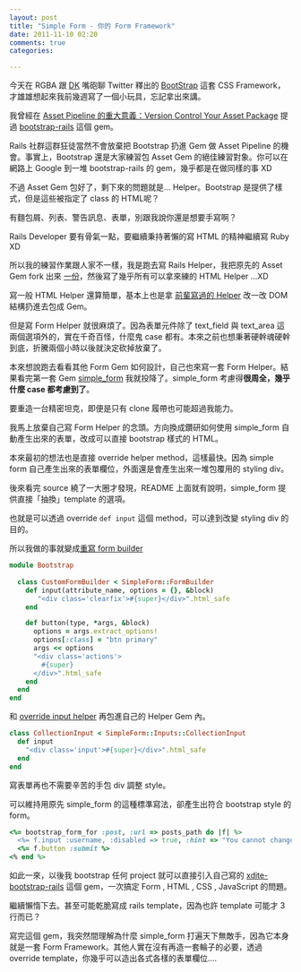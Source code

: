 ```yaml
---
layout: post
title: "Simple Form - 你的 Form Framework"
date: 2011-11-10 02:20
comments: true
categories: 

---
```


今天在 RGBA 跟 [DK](http://blog.gslin.org) 嘴砲聊 Twitter 釋出的 [BootStrap](http://twitter.github.com/bootstrap) 這套 CSS Framework，才雄雄想起來我前幾週寫了一個小玩具，忘記拿出來講。

我曾經在 [Asset Pipeline 的重大意義：Version Control Your Asset Package](/posts/2011/10/18/asset-pipeline-version-control-assets/) 提過 [bootstrap-rails](https://github.com/anjlab/bootstrap-rails) 這個 gem。

Rails 社群這群狂徒當然不會放棄把 Bootstrap 扔進 Gem 做 Asset Pipeline 的機會。事實上，Bootstrap 還是大家練習包 Asset Gem 的絕佳練習對象。你可以在網路上 Google 到一堆 bootstrap-rails 的 gem，幾乎都是在做同樣的事 XD

不過 Asset Gem 包好了，剩下來的問題就是… Helper。Bootstrap 是提供了樣式，但是這些被指定了 class 的 HTML呢？

有麵包屑、列表、警告訊息、表單，別跟我說你還是想要手寫啊？

Rails Developer 要有骨氣一點，要繼續秉持著懶的寫 HTML 的精神繼續寫 Ruby XD

所以我的練習作業跟人家不一樣，我是跑去寫 Rails Helper，我把原先的 Asset Gem fork 出來 [一份](https://github.com/xdite/bootstrap-rails)，然後寫了幾乎所有可以拿來練的 HTML Helper …XD

寫一般 HTML Helper 還算簡單，基本上也是拿 [前輩寫過的 Helper](https://github.com/techbang/handicraft_helper) 改一改 DOM 結構扔進去包成 Gem。

但是寫 Form Helper 就很麻煩了。因為表單元件除了 text_field 與 text_area 這兩個選項外的，實在千奇百怪，什麼鬼 case 都有。本來之前也想秉著硬幹魂硬幹到底，折騰兩個小時以後就決定砍掉放棄了。

本來想說跑去看看其他 Form Gem 如何設計，自己也來寫一套 Form Helper。結果看完第一套 Gem [simple_form](https://github.com/plataformatec/simple_form) 我就投降了。simple_form 考慮得**很周全，幾乎什麼 case 都考慮到了**。

要重造一台精密坦克，即便是只有 clone 履帶也可能超過我能力。

我馬上放棄自己寫 Form Helper 的念頭。方向換成鑽研如何使用 simple_form 自動產生出來的表單，改成可以直接 bootstrap 樣式的 HTML。

本來最初的想法也是直接 override helper method，這樣最快。因為 simple form 自己產生出來的表單欄位，外面還是會產生出來一堆包覆用的 styling div。

後來看完 source 繞了一大圈才發現，README 上面就有說明，simple_form 提供直接「抽換」template 的選項。

也就是可以透過 override `def input` 這個 method，可以達到改變 styling div 的目的。

所以我做的事就變成[重寫 form builder](https://github.com/xdite/bootstrap-rails/blob/master/lib/bootstrap-rails/helper.rb) 

``` ruby
module Bootstrap
  
  class CustomFormBuilder < SimpleForm::FormBuilder
    def input(attribute_name, options = {}, &block)
       "<div class='clearfix'>#{super}</div>".html_safe
    end

    def button(type, *args, &block)
      options = args.extract_options!
      options[:class] = "btn primary"
      args << options
      "<div class='actions'>
        #{super}
      </div>".html_safe
    end
  end
end
```
和 [override input helper](https://github.com/xdite/bootstrap-rails/blob/master/lib/bootstrap-rails/form_inputs/collection_input.rb) 再包進自己的 Helper Gem 內。

``` ruby
class CollectionInput < SimpleForm::Inputs::CollectionInput
  def input
    "<div class='input'>#{super}</div>".html_safe
  end
end
```

寫表單再也不需要辛苦的手包 div 調整 style。

可以維持用原先 simple_form 的這種標準寫法，卻產生出符合 bootstrap style 的 form。

``` ruby
<%= bootstrap_form_for :post, :url => posts_path do |f| %>
  <%= f.input :username, :disabled => true, :hint => "You cannot change your username." %>
  <%= f.button :submit %>
<% end %>
```

如此一來，以後我 bootstrap 任何 project 就可以直接引入自己寫的 [xdite-bootstrap-rails](https://github.com/xdite/bootstrap-rails) 這個 gem，一次搞定 Form , HTML , CSS , JavaScript 的問題。

繼續懶惰下去。甚至可能乾脆寫成 rails template，因為也許 template 可能才 3 行而已？

寫完這個 gem，我突然間理解為什麼 simple_form 打遍天下無敵手，因為它本身就是一套 Form Framework。其他人實在沒有再造一套輪子的必要，透過 override template，你幾乎可以造出各式各樣的表單欄位....

